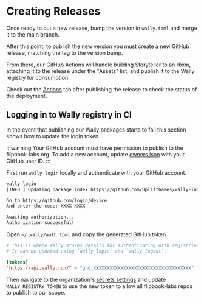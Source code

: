 # Creating Releases

Once ready to cut a new release, bump the version in `wally.toml` and merge it to the main branch.

After this point, to publish the new version you must create a new GitHub release, matching the tag to the version bump.

From there, our GitHub Actions will handle building Storyteller to an rbxm, attaching it to the release under the "Assets" list, and publish it to the Wally registry for consumption.

Check out the [Actions](https://github.com/flipbook-labs/storyteller/actions) tab after publishing the release to check the status of the deployment.

## Logging in to Wally registry in CI

In the event that publishing our Wally packages starts to fail this section shows how to update the login token.

:::warning
Your GitHub account must have permission to publish to the flipbook-labs org. To add a new account, update [owners.json](https://github.com/UpliftGames/wally-index/blob/main/flipbook-labs/owners.json) with your GitHub user ID.
:::

First run `wally login` locally and authenticate with your GitHub account.

```sh
wally login
[INFO ] Updating package index https://github.com/UpliftGames/wally-index...

Go to https://github.com/login/device
And enter the code: XXXX-XXXX

Awaiting authorization...
Authorization successful!
```

Open `~/.wally/auth.toml` and copy the generated GitHub token.

```toml
# This is where Wally stores details for authenticating with registries.
# It can be updated using `wally login` and `wally logout`.

[tokens]
"https://api.wally.run/" = "gho_XXXXXXXXXXXXXXXXXXXXXXXXXXXXXXXXXXXX"
```

Then navigate to the organization's [secrets settings](https://github.com/organizations/flipbook-labs/settings/secrets/actions) and update `WALLY_REGISTRY_TOKEN` to use the new token to allow all flipbook-labs repos to publish to our scope.
